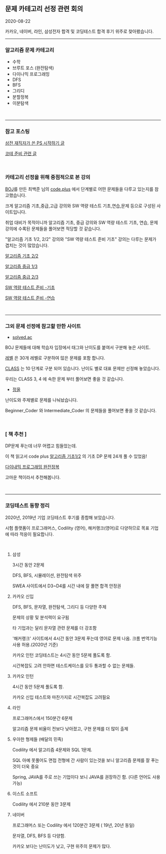 ## 문제 카테고리 선정 관련 회의 

2020-08-22

카카오, 네이버, 라인, 삼성전자 합격 및 코딩테스트 합격 후기 위주로 찾아봤습니다.  

------

### 알고리즘 문제 카테고리

- 수학   
- 브루트 포스 (완전탐색)   
- 다이나믹 프로그래밍
- DFS
- BFS
- 그리디 
- 분할정복 
- 이분탐색 

</br>

-----

### 참고 포스팅 

[삼전 재직자가 쓴 PS 시작하기 글](https://plzrun.tistory.com/entry/%EC%95%8C%EA%B3%A0%EB%A6%AC%EC%A6%98-%EB%AC%B8%EC%A0%9C%ED%92%80%EC%9D%B4PS-%EC%8B%9C%EC%9E%91%ED%95%98%EA%B8%B0?category=588657](https://plzrun.tistory.com/entry/알고리즘-문제풀이PS-시작하기?category=588657))

[코테 준비 관련 글](https://baactree.tistory.com/52?category=735523)

</br>

### 카테고리 선정을 위해 중점적으로 본 강의

[BOJ](https://www.acmicpc.net/)를 만든 최백준 님의 [code.plus](https://code.plus/) 에서 단계별로 어떤 문제들을 다루고 있는지를 참고했습니다. 

크게 알고리즘 기초,중급,고급 강의와 SW 역량 테스트 기초,연습,문제 등으로 구성된 사이트입니다.

취업 대비가 목적이니까 알고리즘 기초, 중급 강의와  SW 역량 테스트 기초, 연습, 문제 강의에 수록된 문제들을 풀어보면 적당할 것 같습니다. 

"알고리즘 기초 1/2, 2/2" 강의와 "SW 역량 테스트 준비 기초" 강의는 다루는 문제가 겹치는 것이 많았습니다. 

[알고리즘 기초 2/2](https://code.plus/course/42) 

[알고리즘 중급 1/3](https://code.plus/course/43)

[알고리즘 중급 2/3](https://code.plus/course/44)

[SW 역량 테스트 준비 -기초](https://code.plus/course/32)

[SW 역량 테스트 준비 -연습](https://code.plus/course/33)

</br>

------

### 그외 문제 선정에 참고할 만한 사이트

* [solved.ac](https://solved.ac/class)

BOJ 문제들에 대해 학습자 입장에서 태그와 난이도를 붙여서 구분해 놓은 사이트.

[레벨](https://solved.ac/problems/level) 은 30개 레벨로 구분하여 많은 문제를 포함 합니다.

[CLASS](https://solved.ac/class) 는 10 단계로 구분 되어 있습니다. 난이도 별로 대표 문제만 선정해 놓았습니다. 

우리는 CLASS 3, 4 에 속한 문제 부터 풀어보면 좋을 것 같습니다.

* [정올](http://www.jungol.co.kr/bbs/board.php?bo_table=pbank&sca=2080)

난이도와 주제별로 문제를 나눠놨습니다. 

Beginner_Coder 와 Intermediate_Coder 의 문제들을 풀어보면 좋을 것 같습니다. 

</br>

### [ 책 추천 ] 

DP문제 푸는데 너무 어렵고 힘들었는데. 

이 책 읽고서 code plus [알고리즘 기초1/2](https://code.plus/course/41) 의 기초 DP 문제 24개 풀 수 있었음!

[다이내믹 프로그래밍 완전정복](http://www.yes24.com/Product/Goods/79257722) 

고마운 책이라서 추천해봅니다. 

</br>

-----

### 코딩테스트 동향 정리 

2020년, 2019년 기업 코딩테스트 후기를 종합해 보았습니다. 

시험 플랫폼이 프로그래머스, Codility (영어), 해커랭크(영어)로 다양하므로 목표 기업에 따라 적응이 필요합니다.  

</br>

1. 삼성

   3시간 동안 2문제 

   DFS, BFS, 시뮬레이션, 완전탐색 위주 

   SWEA 사이트에서 D3~D4를 시간 내에 잘 풀면 합격 안정권 

   

2. 카카오 신입

   DFS, BFS, 문자열, 완전탐색, 그리디 등 다양한 주제 

   문제의 상황 및 분석력이 요구됨 

   타 기업과는 달리 문자열 관련 문제를 더 강조함 

    '해커랭크' 사이트에서 4시간 동안 3문제 푸는데 영어로 문제 나옴. 크롬 번역기능 사용 허용.(2020년 기준) 

   카카오 인턴 코딩테스트는 4시간 동안 5문제 풀도록 함. 

   시간복잡도 고려 안하면 테스트케이스를 모두 통과할 수 없는 문제들.

   

3. 카카오 인턴

   4시간 동안 5문제 풀도록 함. 

   카카오 신입 테스트와 마찬가지로 시간복잡도 고려필요

   

4. 라인

   프로그래머스에서 150분간 6문제 

   알고리즘 문제 비율이  전보다 낮아졌고, 구현 문제를 더 많이 출제 

   

5. 우아한 형제들 (배달의 민족)

   Codility 에서  알고리즘 4문제와 SQL 1문제. 

   SQL 아예 못풀어도 면접 전형에 간 사람이 있는것을 보니 알고리즘 문제를 잘 푸는것이 더욱 중요

   Spring, JAVA를 주로 쓰는 기업이다 보니 JAVA를 권장하긴 함. (다른 언어도 사용 가능)

   

6. 이스트 소프트

   Codility 에서 210분 동안 3문제 

   

7. 네이버 

   프로그래머스 또는 Codility 에서 120분간 3문제 ( 19년, 20년 동일) 

   문자열, DFS, BFS 등 다양함. 

   카카오 보다는 난이도가 낮고, 구현  위주의 문제가 많다.

